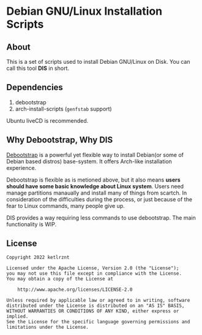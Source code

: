 # Debian GNU/Linux Installation Scripts

## About
This is a set of scripts used to install Debian GNU/Linux on Disk. You can call this tool **DIS** in short.

## Dependencies
1. debootstrap
2. arch-install-scripts (`genfstab` support)

Ubuntu liveCD is recommended.


## Why Debootstrap, Why DIS
[Debootstrap](https://wiki.debian.org/Debootstrap) is a powerful yet flexible way to install Debian(or some of Debian based distros) base-system. It offers Arch-like installation experience.

Debootstrap is flexible as is metioned above, but it also means **users should have some basic knowledge about Linux system**. Users need manage partitions manaually and install many of things from scartch. In consideration of the difficulties during the process, or just because of the fear to Linux commands, many people give up. 

DIS provides a way requiring less commands to use debootstrap. The main functionality is WIP.


## License
```
Copyright 2022 ketlrznt

Licensed under the Apache License, Version 2.0 (the "License");
you may not use this file except in compliance with the License.
You may obtain a copy of the License at

    http://www.apache.org/licenses/LICENSE-2.0

Unless required by applicable law or agreed to in writing, software
distributed under the License is distributed on an "AS IS" BASIS,
WITHOUT WARRANTIES OR CONDITIONS OF ANY KIND, either express or implied.
See the License for the specific language governing permissions and
limitations under the License.
```

